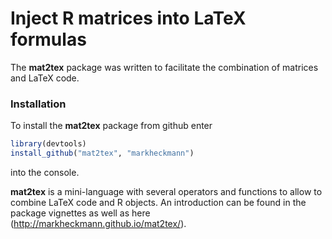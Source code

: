 

Inject R matrices into LaTeX formulas
=======================================

The **mat2tex** package was written to facilitate the combination of matrices and LaTeX code.

### Installation

To install the **mat2tex** package from github enter

```r
library(devtools)
install_github("mat2tex", "markheckmann")
```

into the console.

**mat2tex** is a mini-language with several operators and functions to allow to combine LaTeX code and R objects. An introduction can be found in the package vignettes as well as here (http://markheckmann.github.io/mat2tex/).

